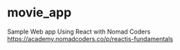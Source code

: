 # movie_app
Sample Web app Using React with Nomad Coders
https://academy.nomadcoders.co/p/reactjs-fundamentals
